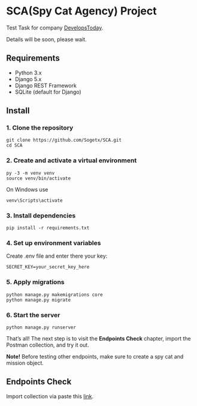 # SCA(Spy Cat Agency) Project

Test Task for company [DevelopsToday](https://img.shields.io/badge/License-Apache%202.0-blue.svg](https://jobs.develops.today/)). 

Details will be soon, please wait.

## Requirements
- Python 3.x
- Django 5.x
- Django REST Framework
- SQLite (default for Django)

## Install 
### 1. Clone the repository
```
git clone https://github.com/Sogetx/SCA.git
cd SCA
```
### 2. Create and activate a virtual environment
```
py -3 -m venv venv
source venv/bin/activate
```
On Windows use
```
venv\Scripts\activate
```
### 3. Install dependencies
```
pip install -r requirements.txt
```
### 4. Set up environment variables
Create .env file and enter there your key:
```
SECRET_KEY=your_secret_key_here
```
### 5. Apply migrations
```
python manage.py makemigrations core
python manage.py migrate
```
### 6. Start the server
```
python manage.py runserver
```

That’s all! The next step is to visit the **Endpoints Check** chapter, import the Postman collection, and try it out.

**Note!** Before testing other endpoints, make sure to create a spy cat and mission object.
## Endpoints Check
Import collection via paste this [link](https://api.postman.com/collections/39445059-1ea57a23-4f98-456a-97c2-593dafda3040?access_key=PMAT-01JCRBJ6J1BMJGE1PPPE7BZQ49).
